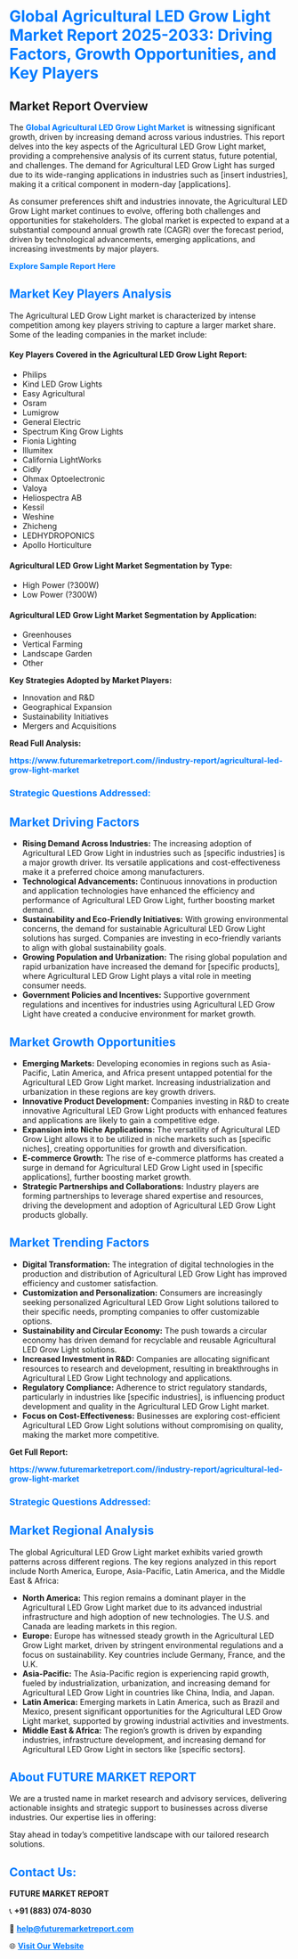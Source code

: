 <h1 style="color: #007BFF;">Global Agricultural LED Grow Light Market Report 2025-2033: Driving Factors, Growth Opportunities, and Key Players</h1>

<section id="overview">
<h2>Market Report Overview</h2>
<p>The <a href="https://www.futuremarketreport.com//industry-report/agricultural-led-grow-light-market" style="color: #007BFF; text-decoration: none;"><strong>Global Agricultural LED Grow Light Market</strong></a> is witnessing significant growth, driven by increasing demand across various industries. This report delves into the key aspects of the Agricultural LED Grow Light market, providing a comprehensive analysis of its current status, future potential, and challenges. The demand for Agricultural LED Grow Light has surged due to its wide-ranging applications in industries such as [insert industries], making it a critical component in modern-day [applications].</p>
<p>As consumer preferences shift and industries innovate, the Agricultural LED Grow Light market continues to evolve, offering both challenges and opportunities for stakeholders. The global market is expected to expand at a substantial compound annual growth rate (CAGR) over the forecast period, driven by technological advancements, emerging applications, and increasing investments by major players.</p>
</section>

<section id="overview">
<p><a href="https://www.futuremarketreport.com//request-sample/reportId=76552" style="color: #007BFF; text-decoration: none;"><strong>Explore Sample Report Here</strong></a></p>
</section>

<section id="key-players">
<h2 style="color: #007BFF;">Market Key Players Analysis</h2>
<p>The Agricultural LED Grow Light market is characterized by intense competition among key players striving to capture a larger market share. Some of the leading companies in the market include:</p>
<h4>Key Players Covered in the Agricultural LED Grow Light Report:</h4>
<ul><li>Philips</li><li>Kind LED Grow Lights</li><li>Easy Agricultural</li><li>Osram</li><li>Lumigrow</li><li>General Electric</li><li>Spectrum King Grow Lights</li><li>Fionia Lighting</li><li>Illumitex</li><li>California LightWorks</li><li>Cidly</li><li>Ohmax Optoelectronic</li><li>Valoya</li><li>Heliospectra AB</li><li>Kessil</li><li>Weshine</li><li>Zhicheng</li><li>LEDHYDROPONICS</li><li>Apollo Horticulture</li></ul>
<h4>Agricultural LED Grow Light Market Segmentation by Type:</h4>
<ul><li>High Power (?300W)</li><li>Low Power (?300W)</li></ul>

<h4>Agricultural LED Grow Light Market Segmentation by Application:</h4>
<ul><li>Greenhouses</li><li>Vertical Farming</li><li>Landscape Garden</li><li>Other</li></ul>
<p><strong>Key Strategies Adopted by Market Players:</strong></p>
<ul>
<li>Innovation and R&D</li>
<li>Geographical Expansion</li>
<li>Sustainability Initiatives</li>
<li>Mergers and Acquisitions</li>
</ul>
</section>

<section>
<p><strong>Read Full Analysis: </strong></p><a href="https://www.futuremarketreport.com//industry-report/agricultural-led-grow-light-market" style="color: #007BFF; text-decoration: none;"><strong>https://www.futuremarketreport.com//industry-report/agricultural-led-grow-light-market</strong></a>
<h3 style="color: #007BFF;">Strategic Questions Addressed:</h3>
</section>

<section id="driving-factors">
<h2 style="color: #007BFF;">Market Driving Factors</h2>
<ul>
<li><strong>Rising Demand Across Industries:</strong> The increasing adoption of Agricultural LED Grow Light in industries such as [specific industries] is a major growth driver. Its versatile applications and cost-effectiveness make it a preferred choice among manufacturers.</li>
<li><strong>Technological Advancements:</strong> Continuous innovations in production and application technologies have enhanced the efficiency and performance of Agricultural LED Grow Light, further boosting market demand.</li>
<li><strong>Sustainability and Eco-Friendly Initiatives:</strong> With growing environmental concerns, the demand for sustainable Agricultural LED Grow Light solutions has surged. Companies are investing in eco-friendly variants to align with global sustainability goals.</li>
<li><strong>Growing Population and Urbanization:</strong> The rising global population and rapid urbanization have increased the demand for [specific products], where Agricultural LED Grow Light plays a vital role in meeting consumer needs.</li>
<li><strong>Government Policies and Incentives:</strong> Supportive government regulations and incentives for industries using Agricultural LED Grow Light have created a conducive environment for market growth.</li>
</ul>
</section>

<section id="growth-opportunities">
<h2 style="color: #007BFF;">Market Growth Opportunities</h2>
<ul>
<li><strong>Emerging Markets:</strong> Developing economies in regions such as Asia-Pacific, Latin America, and Africa present untapped potential for the Agricultural LED Grow Light market. Increasing industrialization and urbanization in these regions are key growth drivers.</li>
<li><strong>Innovative Product Development:</strong> Companies investing in R&D to create innovative Agricultural LED Grow Light products with enhanced features and applications are likely to gain a competitive edge.</li>
<li><strong>Expansion into Niche Applications:</strong> The versatility of Agricultural LED Grow Light allows it to be utilized in niche markets such as [specific niches], creating opportunities for growth and diversification.</li>
<li><strong>E-commerce Growth:</strong> The rise of e-commerce platforms has created a surge in demand for Agricultural LED Grow Light used in [specific applications], further boosting market growth.</li>
<li><strong>Strategic Partnerships and Collaborations:</strong> Industry players are forming partnerships to leverage shared expertise and resources, driving the development and adoption of Agricultural LED Grow Light products globally.</li>
</ul>
</section>

<section id="trending-factors">
<h2 style="color: #007BFF;">Market Trending Factors</h2>
<ul>
<li><strong>Digital Transformation:</strong> The integration of digital technologies in the production and distribution of Agricultural LED Grow Light has improved efficiency and customer satisfaction.</li>
<li><strong>Customization and Personalization:</strong> Consumers are increasingly seeking personalized Agricultural LED Grow Light solutions tailored to their specific needs, prompting companies to offer customizable options.</li>
<li><strong>Sustainability and Circular Economy:</strong> The push towards a circular economy has driven demand for recyclable and reusable Agricultural LED Grow Light solutions.</li>
<li><strong>Increased Investment in R&D:</strong> Companies are allocating significant resources to research and development, resulting in breakthroughs in Agricultural LED Grow Light technology and applications.</li>
<li><strong>Regulatory Compliance:</strong> Adherence to strict regulatory standards, particularly in industries like [specific industries], is influencing product development and quality in the Agricultural LED Grow Light market.</li>
<li><strong>Focus on Cost-Effectiveness:</strong> Businesses are exploring cost-efficient Agricultural LED Grow Light solutions without compromising on quality, making the market more competitive.</li>
</ul>
</section>

<section>
<p><strong>Get Full Report: </strong></p><a href="https://www.futuremarketreport.com//industry-report/agricultural-led-grow-light-market" style="color: #007BFF; text-decoration: none;"><strong>https://www.futuremarketreport.com//industry-report/agricultural-led-grow-light-market</strong></a>
<h3 style="color: #007BFF;">Strategic Questions Addressed:</h3>
</section>


<section id="regional-analysis">
<h2 style="color: #007BFF;">Market Regional Analysis</h2>
<p>The global Agricultural LED Grow Light market exhibits varied growth patterns across different regions. The key regions analyzed in this report include North America, Europe, Asia-Pacific, Latin America, and the Middle East & Africa:</p>
<ul>
<li><strong>North America:</strong> This region remains a dominant player in the Agricultural LED Grow Light market due to its advanced industrial infrastructure and high adoption of new technologies. The U.S. and Canada are leading markets in this region.</li>
<li><strong>Europe:</strong> Europe has witnessed steady growth in the Agricultural LED Grow Light market, driven by stringent environmental regulations and a focus on sustainability. Key countries include Germany, France, and the U.K.</li>
<li><strong>Asia-Pacific:</strong> The Asia-Pacific region is experiencing rapid growth, fueled by industrialization, urbanization, and increasing demand for Agricultural LED Grow Light in countries like China, India, and Japan.</li>
<li><strong>Latin America:</strong> Emerging markets in Latin America, such as Brazil and Mexico, present significant opportunities for the Agricultural LED Grow Light market, supported by growing industrial activities and investments.</li>
<li><strong>Middle East & Africa:</strong> The region’s growth is driven by expanding industries, infrastructure development, and increasing demand for Agricultural LED Grow Light in sectors like [specific sectors].</li>
</ul>
</section>

<footer>
<h2 style="color: #007BFF;">About FUTURE MARKET REPORT</h2>
<p>We are a trusted name in market research and advisory services, delivering actionable insights and strategic support to businesses across diverse industries. Our expertise lies in offering:</p>

<p>Stay ahead in today’s competitive landscape with our tailored research solutions.</p>

<h2 style="color: #007BFF;">Contact Us:</h2>
<p><strong>FUTURE MARKET REPORT</strong></p>
<p>📞 <strong>+91 (883) 074-8030</strong></p>
<p>📧 <strong><a href="mailto:help@futuremarketreport.com" style="color: #007BFF;">help@futuremarketreport.com</a></strong></p>
<p>🌐 <strong><a href="https://www.futuremarketreport.com/" style="color: #007BFF;">Visit Our Website</a></strong></p>
</footer>